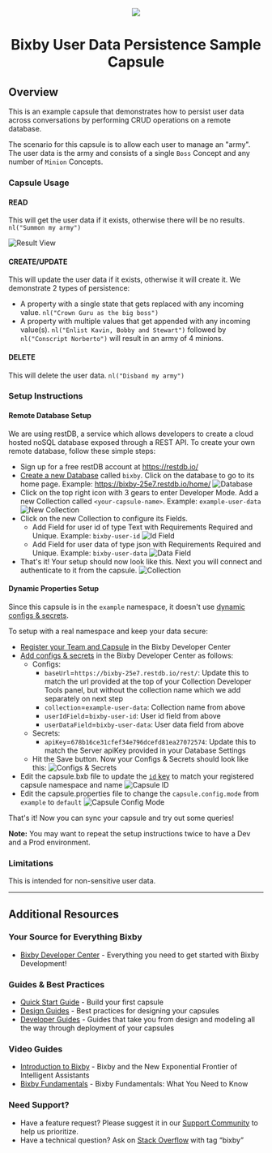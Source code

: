<p align="Center">
  <img src="https://bixbydevelopers.com/dev/docs-assets/resources/dev-guide/bixby_logo_github-11221940070278028369.png">
  <br/>
  <h1 align="Center">Bixby User Data Persistence Sample Capsule</h1>
</p>

## Overview

This is an example capsule that demonstrates how to persist user data across conversations by performing CRUD operations on a remote database.

The scenario for this capsule is to allow each user to manage an "army". The user data is the army and consists of a single `Boss` Concept and any number of `Minion` Concepts.

### Capsule Usage

#### READ

This will get the user data if it exists, otherwise there will be no results. `nl("Summon my army")`

![Result View](./screenshots/army_result_view.png)

#### CREATE/UPDATE

This will update the user data if it exists, otherwise it will create it. We demonstrate 2 types of persistence:
- A property with a single state that gets replaced with any incoming value. `nl("Crown Guru as the big boss")`
- A property with multiple values that get appended with any incoming value(s). `nl("Enlist Kavin, Bobby and Stewart")` followed by `nl("Conscript Norberto")` will result in an army of 4 minions.

#### DELETE

This will delete the user data. `nl("Disband my army")`

### Setup Instructions

#### Remote Database Setup

We are using restDB, a service which allows developers to create a cloud hosted noSQL database exposed through a REST API.
To create your own remote database, follow these simple steps:

- Sign up for a free restDB account at https://restdb.io/
- [Create a new Database](https://restdb.io/account/databases/) called `bixby`. Click on the database to go to its home page. Example: https://bixby-25e7.restdb.io/home/ ![Database](./screenshots/database.png)
- Click on the top right icon with 3 gears to enter Developer Mode. Add a new Collection called `<your-capsule-name>`. Example: `example-user-data` ![New Collection](./screenshots/new_collection.png)
- Click on the new Collection to configure its Fields.
  - Add Field for user id of type Text with Requirements Required and Unique. Example: `bixby-user-id` ![Id Field](./screenshots/id_field.png)
  - Add Field for user data of type json with Requirements Required and Unique. Example: `bixby-user-data` ![Data Field](./screenshots/data_field.png)
- That's it! Your setup should now look like this. Next you will connect and authenticate to it from the capsule. ![Collection](./screenshots/collection.png)

#### Dynamic Properties Setup

Since this capsule is in the `example` namespace, it doesn't use [dynamic configs & secrets](https://bixbydevelopers.com/dev/docs/reference/ref-topics/capsule-config).

To setup with a real namespace and keep your data secure:
- [Register your Team and Capsule](https://bixbydevelopers.com/dev/docs/dev-guide/developers/managing-caps.managing-your-team) in the Bixby Developer Center
- [Add configs & secrets](https://bixbydevelopers.com/dev/docs/reference/ref-topics/capsule-config#config-secrets) in the Bixby Developer Center as follows:
  - Configs:
    - `baseUrl`=`https://bixby-25e7.restdb.io/rest/`: Update this to match the url provided at the top of your Collection Developer Tools panel, but without the collection name which we add separately on next step
    - `collection`=`example-user-data`: Collection name from above
    - `userIdField`=`bixby-user-id`: User id field from above
    - `userDataField`=`bixby-user-data`: User data field from above
  - Secrets:
    - `apiKey`=`678b16ce31cfef34e796dcefd81ea27072574`: Update this to match the Server apiKey provided in your Database Settings
  - Hit the Save button. Now your Configs & Secrets should look like this: ![Configs & Secrets](./screenshots/configs_and_secrets.png)
- Edit the capsule.bxb file to update the [`id` key](https://bixbydevelopers.com/dev/docs/reference/type/capsule.id) to match your registered capsule namespace and name ![Capsule ID](./screenshots/capsule_id.png)
- Edit the capsule.properties file to change the `capsule.config.mode` from `example` to `default` ![Capsule Config Mode](./screenshots/capsule_config_mode.png)

That's it! Now you can sync your capsule and try out some queries!

**Note:** You may want to repeat the setup instructions twice to have a Dev and a Prod environment.

### Limitations

This is intended for non-sensitive user data.

---

## Additional Resources

### Your Source for Everything Bixby
* [Bixby Developer Center](http://bixbydevelopers.com) - Everything you need to get started with Bixby Development!

### Guides & Best Practices
* [Quick Start Guide](https://bixbydevelopers.com/dev/docs/get-started/quick-start) - Build your first capsule
* [Design Guides](https://bixbydevelopers.com/dev/docs/dev-guide/design-guides) - Best practices for designing your capsules
* [Developer Guides](https://bixbydevelopers.com/dev/docs/dev-guide/developers) - Guides that take you from design and modeling all the way through deployment of your capsules

### Video Guides
* [Introduction to Bixby](https://youtu.be/DFvpK4PosvI) - Bixby and the New Exponential Frontier of Intelligent Assistants
* [Bixby Fundamentals](https://bixby.developer.samsung.com/newsroom/en-us/22/01/2019/Teaching-Bixby-Fundamentals-What-You-Need-to-Know) - Bixby Fundamentals: What You Need to Know

### Need Support?
* Have a feature request? Please suggest it in our [Support Community](https://support.bixbydevelopers.com/hc/en-us/community/topics/360000183273-Feature-Requests) to help us prioritize.
* Have a technical question? Ask on [Stack Overflow](https://stackoverflow.com/questions/tagged/bixby) with tag “bixby”
